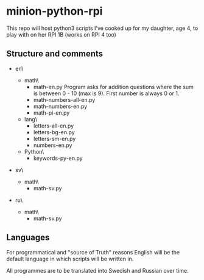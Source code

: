 # minion-python-rpi
This repo will host python3 scripts I've cooked up for my daughter, age 4, to play with on her RPI 1B (works on RPI 4 too)

## Structure and comments
* en\
  * math\
    * math-en.py
     Program asks for addition questions where the sum is between 0 - 10 (max is 9). First number is always 0 or 1.
    * math-numbers-all-en.py
    * math-numbers-en.py
    * math-pi-en.py
  * lang\
    * letters-all-en.py
    * letters-bg-en.py
    * letters-sm-en.py
    * numbers-en.py
  * Python\
    * keywords-py-en.py
  
* sv\
  * math\
    * math-sv.py
  
* ru\
  * math\
     * math-sv.py  
 
 


## Languages
For programmatical and "source of Truth" reasons English will be the default language in which scripts will be written in.

All programmes are to be translated into Swedish and Russian over time.
